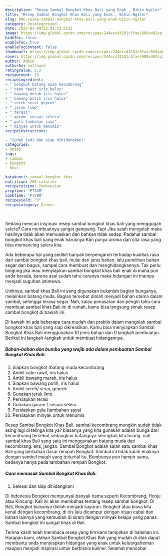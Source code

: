 ```yaml
---
description: "Resep Sambal Bongkot Khas Bali yang Enak , Bikin Ngiler"
title: "Resep Sambal Bongkot Khas Bali yang Enak , Bikin Ngiler"
slug: 906-resep-sambal-bongkot-khas-bali-yang-enak-bikin-ngiler
category: Uncategorized
date: 2022-03-09T22:01:53.553Z
image: https://img-global.cpcdn.com/recipes/244ecc43181c5fae/680x482cq70/sambal-bongkot-khas-bali-foto-resep-utama.jpg
hideToc: false
enableToc: true
enableTocContent: false
thumbnail: https://img-global.cpcdn.com/recipes/244ecc43181c5fae/680x482cq70/sambal-bongkot-khas-bali-foto-resep-utama.jpg
cover: https://img-global.cpcdn.com/recipes/244ecc43181c5fae/680x482cq70/sambal-bongkot-khas-bali-foto-resep-utama.jpg
author: Admin
authorAv: notfound
ratingvalue: 3.3
reviewcount: 13
recipeingredient:
- " bongkot batang muda kecombrang"
- " cabe rawit iris halus"
- " bawang merah iris halus"
- " bawang putih iris halus"
- " sereh serai geprek"
- " jeruk limo"
- " terasi"
- " garam  sesuai selera"
- " gula tambahan saya"
- " minyak untuk menumis"
recipeinstructions:

- "Sudah jadi dan siap dihidangkan!"
categories:
- Resep
tags:
- sambal
- bongkot
- khas

katakunci: sambal bongkot khas 
nutrition: 288 calories
recipecuisine: Indonesian
preptime: "PT34M"
cooktime: "PT59M"
recipeyield: "3"
recipecategory: Dinner

---
```



Sedang mencari inspirasi resep sambal bongkot khas bali yang menggugah selera? Cara membuatnya sangat gampang. Tapi Jika salah mengolah maka hasilnya tidak akan memuaskan dan bahkan tidak sedap. Padahal sambal bongkot khas bali yang enak harusnya Kan punya aroma dan cita rasa yang bisa memancing selera kita.


Ada beberapa hal yang sedikit banyak berpengaruh terhadap kualitas rasa dari sambal bongkot khas bali, mulai dari jenis bahan, lalu pemilihan bahan segar dan bagus, sampai cara membuat dan menghidangkannya. Tak perlu bingung jika mau menyiapkan sambal bongkot khas bali enak di mana pun anda berada, karena asal sudah tahu caranya maka hidangan ini mampu menjadi suguhan istimewa.

Uniknya, sambal khas Bali ini yang digunakan bukanlah bagian bunganya, melainkan batang muda. Bagian tersebut diolah menjadi bahan utama dalam sambal, sehingga terasa segar. Nah, kalau penasaran dan pengin tahu cara membuat sambal khas Bali ini di rumah, kamu bisa langsung simak resep sambal bongkot di bawah ini.


Di bawah ini ada beberapa cara mudah dan praktis dalam mengolah sambal bongkot khas bali yang siap dikreasikan. Kamu bisa menyiapkan Sambal Bongkot Khas Bali menggunakan 10 jenis bahan dan 0 langkah pembuatan. Berikut ini langkah-langkah untuk membuat hidangannya.

<!--inarticleads1-->

##### Bahan-bahan dan bumbu yang wajib ada dalam pembuatan Sambal Bongkot Khas Bali:

1. Siapkan  bongkot /batang muda kecombrang
1. Ambil  cabe rawit, iris halus
1. Ambil  bawang merah, iris halus
1. Siapkan  bawang putih, iris halus
1. Ambil  sereh/ serai, geprek
1. Gunakan  jeruk limo
1. Persiapkan  terasi
1. Gunakan  garam / sesuai selera
1. Persiapkan  gula (tambahan saya)
1. Persiapkan  minyak untuk menumis


Resep Sambal Bongkot Khas Bali. sambal kecombrang mungkin sudah tidak asing lagi di telinga kita ya? biasanya yang kita gunakan adalah bunga dari kecombrang tersebut sedangkan batangnya seringkali kita buang. nah sambal khas Bali yang satu ini menggunakan batang muda dari kecombrang. eits, jangan. Sambal Bongkot adalah salah satu sambal khas Bali yang berbahan dasar rempah Bongkot. Sambal ini tidak kalah enaknya dengan sambel matah yang terkenal itu. Bumbunya pun hampir sama, bedanya hanya pada tambahan rempah Bongkot. 

<!--inarticleads2-->

##### Cara memasak Sambal Bongkot Khas Bali:


1. Selesai dan siap dihidangkan!

Di Indonesia Bongkot mempunyai banyak nama seperti Kecombrang, Honje atau Kincung. Kali ini akan membahas tentang resep sambal bongkot. Di Bali, Bongkot biasanya diolah menjadi sayuran. Bongkot atau biasa kita kenal dengan kecombrang, di iris lalu dicampur dengan irisan cabai dan bahan lainnya yang kemudian di siram dengan minyak kelapa yang panas. Sambal bongkot ini sangat khas di Bali. 

Terima kasih telah membaca resep yang tim kami tampilkan di halaman ini. Harapan kami, olahan Sambal Bongkot Khas Bali yang mudah di atas dapat membantu anda menyiapkan hidangan yang enak untuk keluarga/teman maupun menjadi inspirasi untuk berbisnis kuliner. Selamat mencoba!
